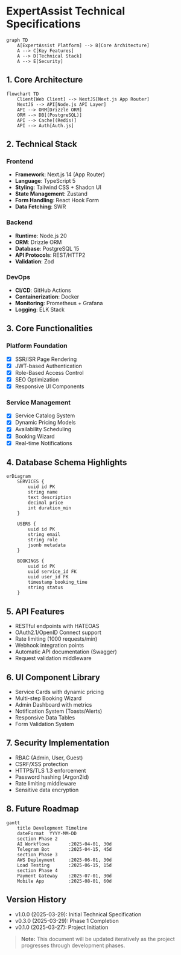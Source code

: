 # ExpertAssist Technical Specifications

```mermaid
graph TD
    A[ExpertAssist Platform] --> B[Core Architecture]
    A --> C[Key Features]
    A --> D[Technical Stack]
    A --> E[Security]
```

## 1. Core Architecture
```mermaid
flowchart TD
    Client[Web Client] --> NextJS[Next.js App Router]
    NextJS --> API[Node.js API Layer]
    API --> ORM[Drizzle ORM]
    ORM --> DB[(PostgreSQL)]
    API --> Cache[(Redis)]
    API --> Auth[Auth.js]
```

## 2. Technical Stack

### Frontend
- **Framework**: Next.js 14 (App Router)
- **Language**: TypeScript 5
- **Styling**: Tailwind CSS + Shadcn UI
- **State Management**: Zustand
- **Form Handling**: React Hook Form
- **Data Fetching**: SWR

### Backend
- **Runtime**: Node.js 20
- **ORM**: Drizzle ORM
- **Database**: PostgreSQL 15
- **API Protocols**: REST/HTTP2
- **Validation**: Zod

### DevOps
- **CI/CD**: GitHub Actions
- **Containerization**: Docker
- **Monitoring**: Prometheus + Grafana
- **Logging**: ELK Stack

## 3. Core Functionalities

### Platform Foundation
- [x] SSR/ISR Page Rendering
- [x] JWT-based Authentication
- [x] Role-Based Access Control
- [x] SEO Optimization
- [x] Responsive UI Components

### Service Management
- [x] Service Catalog System
- [x] Dynamic Pricing Models
- [x] Availability Scheduling
- [x] Booking Wizard
- [x] Real-time Notifications

## 4. Database Schema Highlights

```mermaid
erDiagram
    SERVICES {
        uuid id PK
        string name
        text description
        decimal price
        int duration_min
    }
    
    USERS {
        uuid id PK
        string email
        string role
        jsonb metadata
    }
    
    BOOKINGS {
        uuid id PK
        uuid service_id FK
        uuid user_id FK
        timestamp booking_time
        string status
    }
```

## 5. API Features
- RESTful endpoints with HATEOAS
- OAuth2.1/OpenID Connect support
- Rate limiting (1000 requests/min)
- Webhook integration points
- Automatic API documentation (Swagger)
- Request validation middleware

## 6. UI Component Library
- Service Cards with dynamic pricing
- Multi-step Booking Wizard
- Admin Dashboard with metrics
- Notification System (Toasts/Alerts)
- Responsive Data Tables
- Form Validation System

## 7. Security Implementation
- RBAC (Admin, User, Guest)
- CSRF/XSS protection
- HTTPS/TLS 1.3 enforcement
- Password hashing (Argon2id)
- Rate limiting middleware
- Sensitive data encryption

## 8. Future Roadmap

```mermaid
gantt
    title Development Timeline
    dateFormat  YYYY-MM-DD
    section Phase 2
    AI Workflows       :2025-04-01, 30d
    Telegram Bot       :2025-04-15, 45d
    section Phase 3
    AWS Deployment     :2025-06-01, 30d
    Load Testing       :2025-06-15, 15d
    section Phase 4
    Payment Gateway    :2025-07-01, 30d
    Mobile App         :2025-08-01, 60d
```

## Version History
- v1.0.0 (2025-03-29): Initial Technical Specification
- v0.3.0 (2025-03-29): Phase 1 Completion
- v0.1.0 (2025-03-27): Project Initiation

> **Note:** This document will be updated iteratively as the project progresses through development phases.
